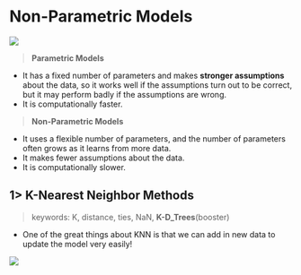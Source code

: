 # Non-Parametric Models
<img src="https://user-images.githubusercontent.com/31917400/54094265-9a569900-4397-11e9-9606-5c31b30cb7a6.jpg" />

> **Parametric Models**
 - It has a fixed number of parameters and makes **stronger assumptions** about the data, so it works well if the assumptions turn out to be correct, but it may perform badly if the assumptions are wrong.
 - It is computationally faster.
> **Non-Parametric Models**
 - It uses a flexible number of parameters, and the number of parameters often grows as it learns from more data.
 - It makes fewer assumptions about the data. 
 - It is computationally slower.

## 1> K-Nearest Neighbor Methods
> keywords: K, distance, ties, NaN, **K-D_Trees**(booster)
 - One of the great things about KNN is that we can add in new data to update the model very easily!
 <img src="https://user-images.githubusercontent.com/31917400/54114310-08c04900-43e2-11e9-8f11-167901c26ff2.jpg" />



































